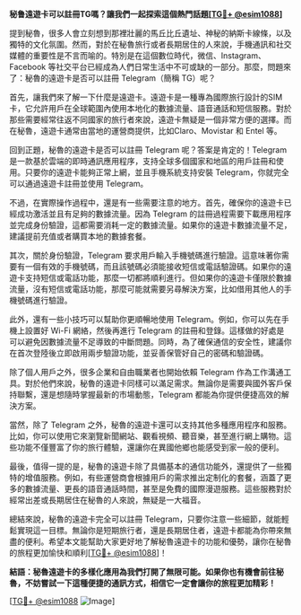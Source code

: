 **秘鲁遠遊卡可以註冊TG嗎？讓我們一起探索這個熱門話題[[TG💪+ @esim1088](https://t.me/s/esim1088)]**

提到秘魯，很多人會立刻想到那裡壯麗的馬丘比丘遺址、神秘的納斯卡線條，以及獨特的文化氛圍。然而，對於在秘魯旅行或者長期居住的人來說，手機通訊和社交媒體的重要性是不言而喻的。特別是在這個數位時代，微信、Instagram、Facebook 等社交平台已經成為人們日常生活中不可或缺的一部分。那麼，問題來了：秘魯的遠遊卡是否可以註冊 Telegram（簡稱 TG）呢？

首先，讓我們來了解一下什麼是遠遊卡。遠遊卡是一種專為國際旅行設計的SIM卡，它允許用戶在全球範圍內使用本地化的數據流量、語音通話和短信服務。對於那些需要經常往返不同國家的旅行者來說，遠遊卡無疑是一個非常方便的選擇。而在秘魯，遠遊卡通常由當地的運營商提供，比如Claro、Movistar 和 Entel 等。

回到正題，秘魯的遠遊卡是否可以註冊 Telegram 呢？答案是肯定的！Telegram 是一款基於雲端的即時通訊應用程序，支持全球多個國家和地區的用戶註冊和使用。只要你的遠遊卡能夠正常上網，並且手機系統支持安裝 Telegram，你就完全可以通過遠遊卡註冊並使用 Telegram。

不過，在實際操作過程中，還是有一些需要注意的地方。首先，確保你的遠遊卡已經成功激活並且有足夠的數據流量。因為 Telegram 的註冊過程需要下載應用程序並完成身份驗證，這都需要消耗一定的數據流量。如果你的遠遊卡數據流量不足，建議提前充值或者購買本地的數據套餐。

其次，關於身份驗證，Telegram 要求用戶輸入手機號碼進行驗證。這意味著你需要有一個有效的手機號碼，而且該號碼必須能接收短信或電話驗證碼。如果你的遠遊卡支持短信或電話功能，那麼一切都將順利進行。但如果你的遠遊卡僅限於數據流量，沒有短信或電話功能，那麼可能就需要另尋解決方案，比如借用其他人的手機號碼進行驗證。

此外，還有一些小技巧可以幫助你更順暢地使用 Telegram。例如，你可以先在手機上設置好 Wi-Fi 網絡，然後再進行 Telegram 的註冊和登錄。這樣做的好處是可以避免因數據流量不足導致的中斷問題。同時，為了確保通信的安全性，建議你在首次登陸後立即啟用兩步驗證功能，並妥善保管好自己的密碼和驗證碼。

除了個人用戶之外，很多企業和自由職業者也開始依賴 Telegram 作為工作溝通工具。對於他們來說，秘魯的遠遊卡同樣可以滿足需求。無論你是需要與國外客戶保持聯繫，還是想隨時掌握最新的市場動態，Telegram 都能為你提供便捷高效的解決方案。

當然，除了 Telegram 之外，秘魯的遠遊卡還可以支持其他多種應用程序和服務。比如，你可以使用它來瀏覽新聞網站、觀看視頻、聽音樂，甚至進行網上購物。這些功能不僅豐富了你的旅行體驗，還讓你在異國他鄉也能感受到家一般的便利。

最後，值得一提的是，秘魯的遠遊卡除了具備基本的通信功能外，還提供了一些獨特的增值服務。例如，有些運營商會根據用戶的需求推出定制化的套餐，涵蓋了更多的數據流量、更長的語音通話時間，甚至是免費的國際漫遊服務。這些服務對於經常出差或長期居住在秘魯的人來說，無疑是一大福音。

總結來說，秘魯的遠遊卡完全可以註冊 Telegram，只要你注意一些細節，就能輕鬆實現這一目標。無論你是短期旅行者，還是長期居住者，遠遊卡都能為你帶來無盡的便利。希望本文能幫助大家更好地了解秘魯遠遊卡的功能和優勢，讓你在秘魯的旅程更加愉快和順利[[TG💪+ @esim1088](https://t.me/s/esim1088)]！

**結語：秘魯遠遊卡的多樣化應用為我們打開了無限可能。如果你也有機會前往秘魯，不妨嘗試一下這種便捷的通訊方式，相信它一定會讓你的旅程更加精彩！**

[[TG💪+ @esim1088](https://t.me/s/esim1088) ![Image](https://i.postimg.cc/4NQfJmqS/Snipaste-2025-05-13-00-14-12.png)]